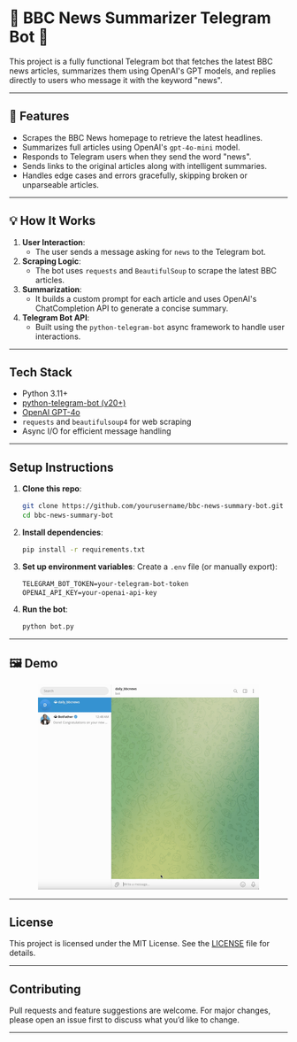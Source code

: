 # 📰 BBC News Summarizer Telegram Bot 🤖

This project is a fully functional Telegram bot that fetches the latest BBC news articles, summarizes them using OpenAI's GPT models, and replies directly to users who message it with the keyword "news".

---

## 🚀 Features

- Scrapes the BBC News homepage to retrieve the latest headlines.
- Summarizes full articles using OpenAI's `gpt-4o-mini` model.
- Responds to Telegram users when they send the word "news".
- Sends links to the original articles along with intelligent summaries.
- Handles edge cases and errors gracefully, skipping broken or unparseable articles.

---

## 💡 How It Works

1. **User Interaction**: 
   - The user sends a message asking for `news` to the Telegram bot.
2. **Scraping Logic**:
   - The bot uses `requests` and `BeautifulSoup` to scrape the latest BBC articles.
3. **Summarization**:
   - It builds a custom prompt for each article and uses OpenAI's ChatCompletion API to generate a concise summary.
4. **Telegram Bot API**:
   - Built using the `python-telegram-bot` async framework to handle user interactions.

---

## Tech Stack

- Python 3.11+
- [python-telegram-bot (v20+)](https://github.com/python-telegram-bot/python-telegram-bot)
- [OpenAI GPT-4o](https://openai.com/)
- `requests` and `beautifulsoup4` for web scraping
- Async I/O for efficient message handling

---

## Setup Instructions

1. **Clone this repo**:
    ```bash
    git clone https://github.com/yourusername/bbc-news-summary-bot.git
    cd bbc-news-summary-bot
    ```

2. **Install dependencies**:
    ```bash
    pip install -r requirements.txt
    ```

3. **Set up environment variables**:
    Create a `.env` file (or manually export):
    ```env
    TELEGRAM_BOT_TOKEN=your-telegram-bot-token
    OPENAI_API_KEY=your-openai-api-key
    ```

4. **Run the bot**:
    ```bash
    python bot.py
    ```

---

## 🖼️ Demo

<p align="center">
  <img src="demo.gif" alt="Telegram bot demo" width="400">
</p>

---


## License

This project is licensed under the MIT License. See the [LICENSE](LICENSE) file for details.

---

## Contributing

Pull requests and feature suggestions are welcome. For major changes, please open an issue first to discuss what you’d like to change.

---


